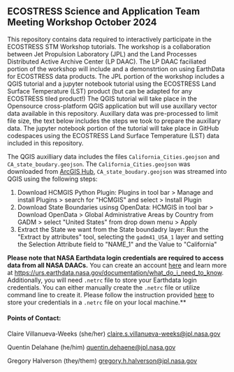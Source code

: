 ## ECOSTRESS Science and Application Team Meeting Workshop October 2024

This repository contains data required to interactively participate in the ECOSTRESS STM Workshop tutorials. The workshop is a collaboration between Jet Propulsion Laboratory (JPL) and the Land Processes Distributed Active Archive Center (LP DAAC). The LP DAAC faciliated portion of the workshop will include and a demonstrtion on using EarthData for ECOSTRESS data products. The JPL portion of the workshop includes a QGIS tutorial and a jupyter notebook tutorial using the ECOSTRESS Land Surface Temperature (LST) product (but can be adapted for any ECOSTRESS tiled product!) The QGIS tutorial will take place in the Opensource cross-platform QGIS application but will use auxillary vector data available in this repository. Auxillary data was pre-processed to limit file size, the text below includes the steps we took to prepare the auxillary data. The jupyter notebook portion of the tutorial will take place in GitHub codespaces using the ECOSTRESS Land Surface Temperature (LST) data included in this repository.   

The QGIS auxilliary data includes the files `California_Cities.geojson` and `CA_state_boudary.geojson`. The `California_Cities.geojson` was downloaded from [ArcGIS Hub](https://hub.arcgis.com/datasets/06ce85b6fdf349d78c471d7c2ee8cb66_0/explore), `CA_state_boudary.geojson` was streamed into QGIS using the following steps: 
1. Download HCMGIS Python Plugin: Plugins in tool bar > Manage and install Plugins > search for "HCMGIS" and select > Install Plugin
2. Download State Boundaries usinsg OpenData: HCMGIS in tool bar > Download OpenData > Global Administrative Areas by Country from GADM > select "United States" from drop down menu > Apply
3. Extract the State we want from the State boundadry layer: Run the "Extract by attributes" tool, selecting the `gadm41_USA_1` layer and setting the Selection Attribute field to "NAME_1" and the Value to "California"


**Please note that NASA Earthdata login credentials are required to access data from all NASA DAACs.** You can create an account [here](https://urs.earthdata.nasa.gov/users/new) and learn more at <https://urs.earthdata.nasa.gov/documentation/what_do_i_need_to_know>.  
Additionally, you will need `.netrc` file to store your Earthdata login credentials. You can either manually create the `.netrc` file or utilize command line to create it. Please follow the instruction provided [here](https://github.com/nasa/EMIT-Data-Resources/blob/main/guides/Streaming_cloud_optimized_geotiffs_using_QGIS.md#1-create-a-netrc-file) to store your credentials in a `.netrc` file on your local machine.**



#### Points of Contact: 
Claire Villanueva-Weeks (she/her) 
[claire.s.villanueva-weeks@jpl.nasa.gov](mailto:claire.s.villanueva-weeks@jpl.nasa.gov)

Quentin Delahane (he/him) 
[quentin.dehaene@jpl.nasa.gov](mailto:quentin.dehaene@jpl.nasa.gov)

Gregory Halverson (they/them) 
[gregory.h.halverson@jpl.nasa.gov](mailto:gregory.h.halverson@jpl.nasa.gov)
